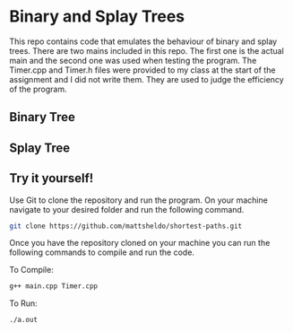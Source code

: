 # Binary and Splay Trees

This repo contains code that emulates the behaviour of binary and splay trees. There are two mains included in this repo. The first one is the actual main and the second one was used when testing the program. The Timer.cpp and Timer.h files were provided to my class at the start of the assignment and I did not write them. They are used to judge the efficiency of the program.

## Binary Tree



## Splay Tree



## Try it yourself!

Use Git to clone the repository and run the program. On your machine navigate to your desired folder and run the following command.

```bash
git clone https://github.com/mattsheldo/shortest-paths.git
```

Once you have the repository cloned on your machine you can run the following commands to compile and run the code.

To Compile:
```bash
g++ main.cpp Timer.cpp
```
To Run:
```bash
./a.out
```
